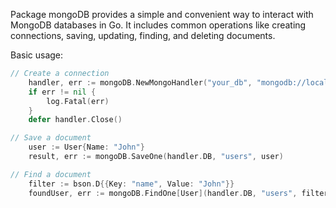 Package mongoDB provides a simple and convenient way to interact with MongoDB databases in Go.
It includes common operations like creating connections, saving, updating, finding, and deleting documents.

Basic usage:
```go
// Create a connection
    handler, err := mongoDB.NewMongoHandler("your_db", "mongodb://localhost:27017")
    if err != nil {
        log.Fatal(err)
    }
    defer handler.Close()

// Save a document
    user := User{Name: "John"}
    result, err := mongoDB.SaveOne(handler.DB, "users", user)

// Find a document
    filter := bson.D{{Key: "name", Value: "John"}}
    foundUser, err := mongoDB.FindOne[User](handler.DB, "users", filter)
```
